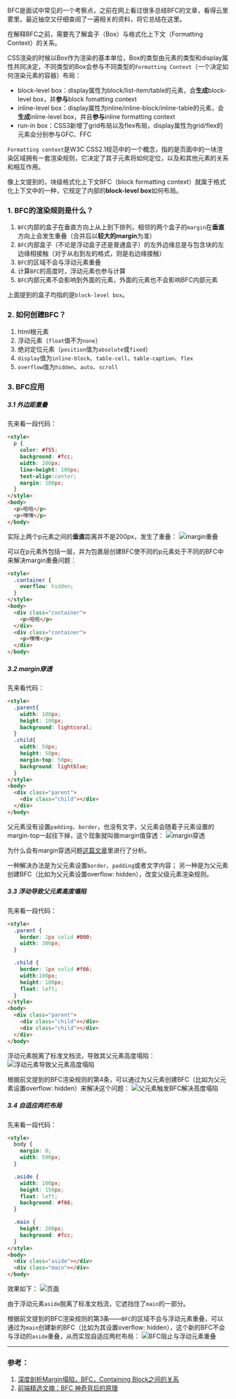BFC是面试中常见的一个考察点，之前在网上看过很多总结BFC的文章，看得云里雾里。最近抽空又仔细查阅了一遍相关的资料，将它总结在这里。

在解释BFC之前，需要先了解盒子（Box）与格式化上下文（Formatting Context）的关系。

CSS渲染的时候以Box作为渲染的基本单位，Box的类型由元素的类型和display属性共同决定，不同类型的Box会参与不同类型的`Formatting Context`（一个决定如何渲染元素的容器）布局：
- block-level box：display属性为block/list-item/table的元素，会**生成**block-level box，并**参与**block fomatting context
- inline-level box：display属性为inline/inline-block/inline-table的元素，会**生成**inline-level box，并且**参与**inline formatting context
- run-in box：CSS3新增了grid布局以及flex布局，display属性为grid/flex的元素会分别参与GFC、FFC

`Formatting context`是W3C CSS2.1规范中的一个概念，指的是页面中的一块渲染区域拥有一套渲染规则，它决定了其子元素将如何定位，以及和其他元素的关系和相互作用。

像上文提到的，块级格式化上下文BFC（block formatting context）就属于格式化上下文中的一种，它规定了内部的**block-level box**如何布局。

### 1. BFC的渲染规则是什么？
1. `BFC`内部的盒子在垂直方向上从上到下排列，相邻的两个盒子的`margin`在**垂直**方向上会发生重叠（合并后以**较大的margin**为准）
2. `BFC`内部盒子（不论是浮动盒子还是普通盒子）的左外边缘总是与包含块的左边缘相接触（对于从右到左的格式，则是右边缘接触）
3. `BFC`的区域不会与浮动元素重叠
4. 计算`BFC`的高度时，浮动元素也参与计算
5. `BFC`内部元素不会影响到外面的元素，外面的元素也不会影响BFC内部元素

上面提到的盒子均指的是`block-level box`。

### 2. 如何创建BFC？
1. html根元素
2. 浮动元素（`float`值不为`none`）
3. 绝对定位元素（`position`值为`absolute`或`fixed`）
4. `display`值为`inline-block`、`table-cell`、`table-caption`、`flex`
5. `overflow`值为`hidden`、`auto`、`scroll`

### 3. BFC应用
##### 3.1 外边距重叠
先来看一段代码：
```html
<style>
  p {
    color: #f55;
    background: #fcc;
    width: 200px;
    line-height: 100px;
    text-align:center;
    margin: 100px;
  }
</style>
<body>
  <p>哈哈</p>
  <p>嘿嘿</p>
</body>
```

实际上两个p元素之间的**垂直**距离并不是200px，发生了重叠：
![margin重叠](https://img.imgdb.cn/item/602e9951e7e43a13c6115d07.jpg)

可以在p元素外包括一层，并为包裹层创建BFC使不同的p元素处于不同的BFC中来解决margin重叠问题：
```html
<style>
  .container {
    overflow: hidden;
  }
</style>
<body>
  <div class="container">
    <p>哈哈</p>
  </div>
  <div class="container">
    <p>嘿嘿</p>
  </div>
</body>
```

##### 3.2 margin穿透
先来看代码：
```html
<style>
  .parent{
    width: 100px;
    height: 100px;
    background: lightcoral;
  }
  .child{
    width: 50px;
    height: 50px;
    margin-top: 50px;
    background: lightblue;
  }
</style>
<body>
  <div class="parent">
    <div class="child"></div>
  </div>
</body>
```

父元素没有设置`padding`、`border`，也没有文字，父元素会随着子元素设置的margin-top一起往下掉，这个现象就叫做margin值穿透：
![margin穿透](https://img.imgdb.cn/item/602eb91be7e43a13c61e5b17.jpg)

为什么会有margin穿透问题[这篇文章](https://zhuanlan.zhihu.com/p/30168984)里进行了分析。

一种解决办法是为父元素设置`border`、`padding`或者文字内容；
另一种是为父元素创建BFC（比如为父元素设置overflow: hidden），改变父级元素渲染规则。

##### 3.3 浮动导致父元素高度塌陷
先来看一段代码：
```html
<style>
  .parent {
    border: 1px solid #000;
    width: 300px;
  }

  .child {
    border: 1px solid #f66;
    width:100px;
    height: 100px;
    float: left;
  }
</style>
<body>
  <div class="parent">
    <div class="child"></div>
    <div class="child"></div>
  </div>
</body>
```

浮动元素脱离了标准文档流，导致其父元素高度塌陷：
![浮动元素导致父元素高度塌陷](https://img.imgdb.cn/item/602e91c8e7e43a13c60e2c6c.jpg)

根据前文提到的BFC渲染规则的第4条，可以通过为父元素创建BFC（比如为父元素设置overflow: hidden）来解决这个问题：
![父元素触发BFC解决高度塌陷](https://img.imgdb.cn/item/602e932ce7e43a13c60ecbf6.jpg)

##### 3.4 自适应两栏布局
先来看一段代码：
```html
<style>
  body {
    margin: 0;
    width: 500px;
  }

  .aside {
    width: 100px;
    height: 150px;
    float: left;
    background: #f66;
  }

  .main {
    height: 200px;
    background: #fcc;
  }
</style>
<body>
  <div class="aside"></div>
  <div class="main"></div>
</body>
```

效果如下：
![页面](https://img.imgdb.cn/item/602e88dee7e43a13c60a90c6.jpg)

由于浮动元素`aside`脱离了标准文档流，它遮挡住了`main`的一部分。

根据前文提到的BFC渲染规则的第3条——`BFC`的区域不会与浮动元素重叠，可以通过为`main`创建新的BFC（比如为其设置overflow: hidden），这个新的BFC不会与浮动的`aside`重叠，从而实现自适应两栏布局：
![BFC阻止与浮动元素重叠](https://img.imgdb.cn/item/602e8b66e7e43a13c60b925b.jpg)

___
### 参考：
1. [深度剖析Margin塌陷，BFC，Containing Block之间的关系](https://zhuanlan.zhihu.com/p/30168984)
2. [前端精选文摘：BFC 神奇背后的原理](https://www.cnblogs.com/lhb25/p/inside-block-formatting-ontext.html#!comments)
